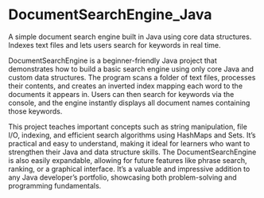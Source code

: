 # DocumentSearchEngine_Java

A simple document search engine built in Java using core data structures. Indexes text files and lets users search for keywords in real time.

DocumentSearchEngine is a beginner-friendly Java project that demonstrates how to build a basic search engine using only core Java and custom data structures. The program scans a folder of text files, processes their contents, and creates an inverted index mapping each word to the documents it appears in. Users can then search for keywords via the console, and the engine instantly displays all document names containing those keywords.

This project teaches important concepts such as string manipulation, file I/O, indexing, and efficient search algorithms using HashMaps and Sets. It’s practical and easy to understand, making it ideal for learners who want to strengthen their Java and data structure skills. The DocumentSearchEngine is also easily expandable, allowing for future features like phrase search, ranking, or a graphical interface. It’s a valuable and impressive addition to any Java developer’s portfolio, showcasing both problem-solving and programming fundamentals.

